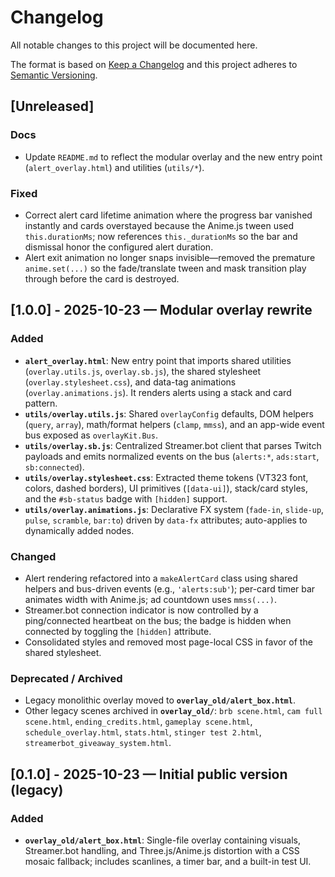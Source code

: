 # Changelog
All notable changes to this project will be documented here.

The format is based on [Keep a Changelog](https://keepachangelog.com/en/1.1.0/)
and this project adheres to [Semantic Versioning](https://semver.org/spec/v2.0.0.html).

## [Unreleased]
### Docs
- Update `README.md` to reflect the modular overlay and the new entry point (`alert_overlay.html`) and utilities (`utils/*`).
### Fixed
- Correct alert card lifetime animation where the progress bar vanished instantly and cards overstayed because the Anime.js tween used `this.durationMs`; now references `this._durationMs` so the bar and dismissal honor the configured alert duration.
- Alert exit animation no longer snaps invisible—removed the premature `anime.set(...)` so the fade/translate tween and mask transition play through before the card is destroyed.

## [1.0.0] - 2025-10-23 — Modular overlay rewrite
### Added
- **`alert_overlay.html`**: New entry point that imports shared utilities (`overlay.utils.js`, `overlay.sb.js`), the shared stylesheet (`overlay.stylesheet.css`), and data-tag animations (`overlay.animations.js`). It renders alerts using a stack and card pattern.
- **`utils/overlay.utils.js`**: Shared `overlayConfig` defaults, DOM helpers (`query`, `array`), math/format helpers (`clamp`, `mmss`), and an app-wide event bus exposed as `overlayKit.Bus`.
- **`utils/overlay.sb.js`**: Centralized Streamer.bot client that parses Twitch payloads and emits normalized events on the bus (`alerts:*`, `ads:start`, `sb:connected`).
- **`utils/overlay.stylesheet.css`**: Extracted theme tokens (VT323 font, colors, dashed borders), UI primitives (`[data-ui]`), stack/card styles, and the `#sb-status` badge with `[hidden]` support.
- **`utils/overlay.animations.js`**: Declarative FX system (`fade-in`, `slide-up`, `pulse`, `scramble`, `bar:to`) driven by `data-fx` attributes; auto-applies to dynamically added nodes.

### Changed
- Alert rendering refactored into a `makeAlertCard` class using shared helpers and bus-driven events (e.g., `'alerts:sub'`); per-card timer bar animates width with Anime.js; ad countdown uses `mmss(...)`.
- Streamer.bot connection indicator is now controlled by a ping/connected heartbeat on the bus; the badge is hidden when connected by toggling the `[hidden]` attribute.
- Consolidated styles and removed most page-local CSS in favor of the shared stylesheet.

### Deprecated / Archived
- Legacy monolithic overlay moved to **`overlay_old/alert_box.html`**.
- Other legacy scenes archived in **`overlay_old/`**: `brb scene.html`, `cam full scene.html`, `ending_credits.html`, `gameplay scene.html`, `schedule_overlay.html`, `stats.html`, `stinger test 2.html`, `streamerbot_giveaway_system.html`.

## [0.1.0] - 2025-10-23 — Initial public version (legacy)
### Added
- **`overlay_old/alert_box.html`**: Single-file overlay containing visuals, Streamer.bot handling, and Three.js/Anime.js distortion with a CSS mosaic fallback; includes scanlines, a timer bar, and a built-in test UI.
